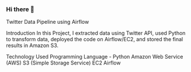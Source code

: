 ### Hi there 👋
Twitter Data Pipeline using Airflow

Introduction
In this Project, I extracted data using Twitter API, used Python to transform data, deployed the code on Airflow/EC2, and stored the final results in Amazon S3.

Technology Used
Programming Language - Python
Amazon Web Service (AWS)
S3 (Simple Storage Service)
EC2
Airflow



